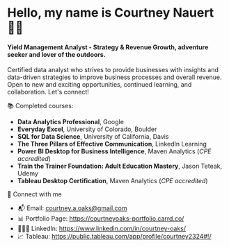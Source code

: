 # Hello, my name is Courtney Nauert 👋🏼

#### **Yield Management Analyst - Strategy & Revenue Growth, adventure seeker and lover of the outdoors.**

Certified data analyst who strives to provide businesses with insights and data-driven strategies to improve business processes and overall revenue.
Open to new and exciting opportunities, continued learning, and collaboration. Let's connect!


📚 Completed courses:
- **Data Analytics Professional**, Google
- **Everyday Excel**, University of Colorado, Boulder
- **SQL for Data Science**, University of California, Davis
- **The Three Pillars of Effective Communication**, LinkedIn Learning
- **Power BI Desktop for Business Intelligence**, Maven Analytics (*CPE accredited*)
- **Train the Trainer Foundation: Adult Education Mastery**, Jason Teteak, Udemy
- **Tableau Desktop Certification**, Maven Analytics (*CPE accredited*)


💬 Connect with me
- 📬 Email: courtney.a.oaks@gmail.com
- 📊 Portfolio Page: https://courtneyoaks-portfolio.carrd.co/
- 👩🏻‍💻 LinkedIn: https://www.linkedin.com/in/courtney-oaks/
- 📈 Tableau: https://public.tableau.com/app/profile/courtney2324#!/
